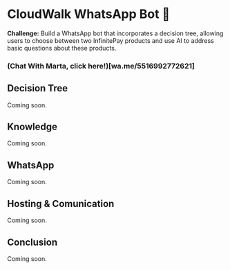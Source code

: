# CloudWalk WhatsApp Bot 🤖
**Challenge:** Build a WhatsApp bot that incorporates a decision tree, allowing users to choose between two InfinitePay products and use AI to address basic questions about these products.
### (Chat With Marta, click here!)[wa.me/5516992772621]

## Decision Tree
Coming soon.

## Knowledge
Coming soon.

## WhatsApp
Coming soon.

## Hosting & Comunication
Coming soon.

## Conclusion
Coming soon.
